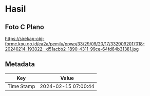 # Hasil

## Foto C Plano

https://sirekap-obj-formc.kpu.go.id/ea2a/pemilu/ppwp/33/29/09/20/17/3329092017018-20240214-193022--d51acbb2-1890-4311-99ce-64fd64b31381.jpg


## Metadata

| Key        | Value               |
| ---------- | ------------------- |
| Time Stamp | 2024-02-15 07:00:44 |



